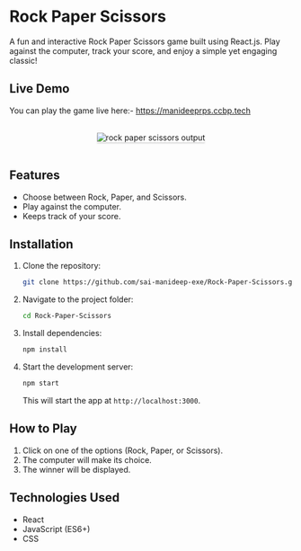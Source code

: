 # Rock Paper Scissors

A fun and interactive Rock Paper Scissors game built using React.js. Play against the computer, track your score, and enjoy a simple yet engaging classic!

## Live Demo
You can play the game live here:- https://manideeprps.ccbp.tech


<br/> 
  <div style="text-align: center;"> 
    <img src="https://assets.ccbp.in/frontend/content/react-js/rock-paper-scissors-output.gif" alt="rock paper scissors output" style="max-width:70%;box-shadow:0 2.8px 2.2px rgba(0, 0, 0, 0.12)"> 
  </div> 
<br/>

## Features
- Choose between Rock, Paper, and Scissors.
- Play against the computer.
- Keeps track of your score.

## Installation

1. Clone the repository:
    ```bash
    git clone https://github.com/sai-manideep-exe/Rock-Paper-Scissors.git
    ```
    

2. Navigate to the project folder:
    ```bash
    cd Rock-Paper-Scissors
    ```

3. Install dependencies:
    ```bash
    npm install
    ```

4. Start the development server:
    ```bash
    npm start
    ```

    This will start the app at `http://localhost:3000`.

## How to Play

1. Click on one of the options (Rock, Paper, or Scissors).
2. The computer will make its choice.
3. The winner will be displayed.

## Technologies Used
- React
- JavaScript (ES6+)
- CSS


